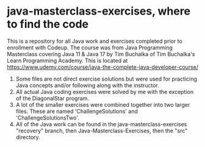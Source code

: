 # java-masterclass-exercises, where to find the code
This is a repository for all Java work and exercises completed prior to enrollment with Codeup.
The course was from Java Programming Masterclass covering Java 11 & Java 17 by Tim Buchalka of Tim Buchalka's Learn Programming Academy.
This is located at https://www.udemy.com/course/java-the-complete-java-developer-course/

1.  Some files are not direct exercise solutions but were used for practicing Java concepts and/or following along with the instructor.
2.  All actual Java coding exercises were solved by me with the exception of the DiagonalStar program.
3.  A lot of the smaller exercises were combined together into two larger files.  These are named 'ChallengeSolutions' and 'ChallengeSolutionsTwo'.
4.  All of the Java work can be found in the java-masterclass-exercises "recovery" branch, then Java-Masterclass-Exercises, then the "src" directory.
